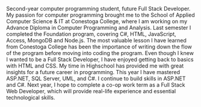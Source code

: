 Second-year computer programming student, future Full Stack Developer. My passion for computer programming brought me to the School of Applied Computer Science & IT at 
Conestoga College, where I am working on my Advance Diploma in Computer Programming and Analysis. Last semester I completed the Foundation program, covering C#, HTML, JavaScript, 
Access, MongoDB and Node.js. The most valuable lesson I have learned from Conestoga College has been the importance of writing down the flow of the program before moving into 
coding the program. Even though I knew I wanted to be a Full Stack Developer, I have enjoyed getting back to basics with HTML and CSS. My time in Highschool has provided me 
with great insights for a future career in programming. This year I have mastered ASP.NET, SQL Server, UML, and C#. I continue to build skills in ASP.NET and C#. Next year, 
I hope to complete a co-op work term as a Full Stack Web Developer, which will provide real-life experience and essential technological skills.
